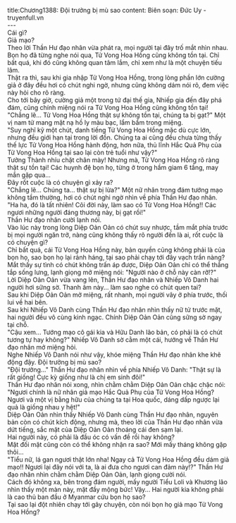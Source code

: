 title:Chương1388: Đội trưởng bị mù sao
content:
Biên soạn: Đức Uy - truyenfull.vn<br>---<br>Cái gì?<br>Giả mạo?<br>Theo lời Thần Hư đạo nhân vừa phát ra, mọi người tại đây trố mắt nhìn nhau.<br>Bọn họ đã từng nghe nói qua, Tử Vong Hoa Hồng cũng không tồn tại. Chỉ bất quá, khi đó cũng không quan tâm lắm, chỉ xem như là một chuyện tiếu lâm.<br>Thật ra thì, sau khi gia nhập Tử Vong Hoa Hồng, trong lòng phần lớn cường giả ở đây đều hơi có chút nghi ngờ, nhưng cũng không dám nói rõ, đem việc này hỏi cho rõ ràng.<br>Cho tới bây giờ, cường giả một trong tứ đại thế gia, Nhiếp gia đến đây phá đám, cũng chính miệng nói ra Tử Vong Hoa Hồng cũng không tồn tại!<br>"Chẳng lẽ... Tử Vong Hoa Hồng thật sự không tồn tại, chúng ta bị gạt?" Một vị nam tử mang mặt nạ hồ ly màu bạc, lẩm bẩm trong miệng.<br>"Suy nghĩ kỹ một chút, danh tiếng Tử Vong Hoa Hồng mặc dù cực lớn, nhưng đều giới hạn tại trong lời đồn. Chúng ta ai cũng đều chưa từng thấy thế lực Tử Vong Hoa Hồng hành động, hơn nữa, thủ lĩnh Hắc Quả Phụ của Tử Vong Hoa Hồng tại sao lại còn trẻ tuổi như vậy?"<br>Tưởng Thành nhíu chặt chân mày! Nhưng mà, Tử Vong Hoa Hồng rõ ràng thật sự tồn tại! Các huynh đệ bọn họ, từng ở trong hầm giam 6 tầng, may mắn gặp qua…<br>Đây rốt cuộc là có chuyện gì xảy ra?<br>"Chẳng lẽ... Chúng ta... thật sự bị lừa?" Một nữ nhân trong đám tướng mạo không tầm thường, hơi có chút nghi ngờ nhìn về phía Thần Hư đạo nhân.<br>"Ha ha, đó là tất nhiên! Cõi đời này, làm sao có Tử Vong Hoa Hồng!! Các ngươi những người đáng thương này, bị gạt rồi!"<br>Thần Hư đạo nhân cười lạnh nói.<br>Vào lúc này trong lòng Diệp Oản Oản có chút suy nhược, tầm mắt phía trước bị mọi người ngăn trở, nàng cũng không thấy rõ người đến là ai, rốt cuộc là có chuyện gì?<br>Chỉ bất quá, cái Tử Vong Hoa Hồng này, bản quyền cũng không phải là của bọn họ, sao bọn họ lại rảnh háng, tại sao phải chạy tới đây vạch trần nàng?<br>Mắt thấy sự tình có chút không trấn áp được, Diệp Oản Oản chỉ có thể thẳng tắp sống lưng, lạnh giọng mở miệng nói: "Người nào ở chỗ này càn rỡ!?"<br>Lời Diệp Oản Oản vừa vang lên, Thần Hư đạo nhân và Nhiếp Vô Danh hai người hơi sững sờ. Thanh âm này... làm sao nghe có chút quen tai?<br>Sau khi Diệp Oản Oản mở miệng, rất nhanh, mọi người vây ở phía trước, thối lui về hai bên.<br>Sau khi Nhiếp Vô Danh cùng Thần Hư đạo nhân nhìn thấy nữ tử trước mặt, hai người đều vô cùng kinh ngạc. Chính Diệp Oản Oản cũng sững sờ ngay tại chỗ.<br>"Cậu xem... Tướng mạo cô gái kia và Hữu Danh lão bản, có phải là có chút tương tự hay không?" Nhiếp Vô Danh sờ cằm một cái, hướng về Thần Hư đạo nhân mở miệng hỏi.<br>Nghe Nhiếp Vô Danh nói như vậy, khóe miệng Thần Hư đạo nhân khe khẽ động đậy. Đội trưởng bị mù sao?<br>"Đội trưởng..." Thần Hư đạo nhân nhìn về phía Nhiếp Vô Danh: "Thật sự là rất giống! Cực kỳ giống như là chị em sinh đôi!"<br>Thần Hư đạo nhân nói xong, nhìn chằm chằm Diệp Oản Oản chậc chậc nói: "Ngươi chính là nữ nhân giả mạo Hắc Quả Phụ của Tử Vong Hoa Hồng?<br>Ngươi và một vị bằng hữu của chúng ta tại Hoa quốc, dáng dấp ngược lại quả là giống nhau y hệt!"<br>Diệp Oản Oản nhìn thấy Nhiếp Vô Danh cùng Thần Hư đạo nhân, nguyên bản còn có chút kích động, nhưng mà, theo lời của Thần Hư đạo nhân vừa dứt tiếng, sắc mặt của Diệp Oản Oản thoáng cái đen sạm lại.<br>Hai người này, có phải là đầu óc có vấn đề rồi hay không?<br>Mặt đối mặt cũng còn có thể không nhận ra sao? Mới mấy tháng không gặp thôi…<br>"Tiểu nữ, lá gan ngươi thật lớn nha! Ngay cả Tử Vong Hoa Hồng đều dám giả mạo!! Ngươi lại đây nói với ta, là ai đưa cho ngươi can đảm này!?" Thần Hư đạo nhân nhìn chằm chằm Diệp Oản Oản, lạnh giọng cười nói.<br>Cách đó không xa, bên trong đám người, mấy người Tiểu Loli và Khương lão nhìn thấy một màn này, mặt đầy mộng bức! Vậy... Hai người kia không phải là cao thủ ban đầu ở Myanmar cứu bọn họ sao?<br>Tại sao lại đột nhiên chạy tới gây chuyện, còn nói bọn họ giả mạo Tử Vong Hoa Hồng?